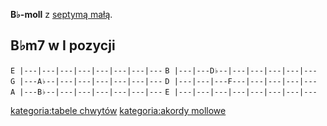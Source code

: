 **B♭-moll** z [septymą małą](septyma_mała "wikilink").

## B♭m7 w I pozycji

`E |---|---|---|---|---|---|---|---`
`B |---|---D♭--|---|---|---|---|---`
`G |---A♭--|---|---|---|---|---|---`
`D |---|---|---F---|---|---|---|---`
`A |---B♭--|---|---|---|---|---|---`
`E |---|---|---|---|---|---|---|---`

[kategoria:tabele chwytów](kategoria:tabele_chwytów "wikilink")
[kategoria:akordy mollowe](kategoria:akordy_mollowe "wikilink")